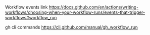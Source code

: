 Workflow events link
https://docs.github.com/en/actions/writing-workflows/choosing-when-your-workflow-runs/events-that-trigger-workflows#workflow_run

gh cli commands
https://cli.github.com/manual/gh_workflow_run
